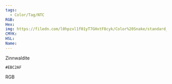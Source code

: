 ```yaml
---
tags:
  - Color/Tag/NTC
RGB:
Hex:
img: https://filedn.com/l0hpzxl1f01yT7GHxtF8cyk/Color%20Snake/standard_csv_to_svg//EBC2AF.svg
CMYK:
HSL:
Name:
---
```

Zinnwaldite
```palette
#EBC2AF
```
RGB

